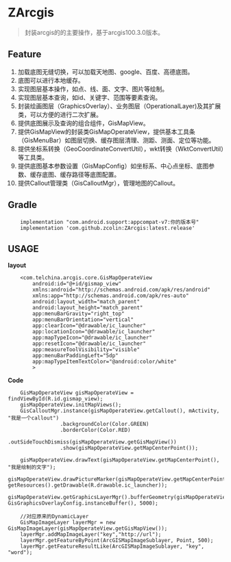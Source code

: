 ZArcgis
=
> 封装arcgis的的主要操作，基于arcgis100.3.0版本。

Feature
-
1. 加载底图无缝切换，可以加载天地图、google、百度、高德底图。
1. 底图可以进行本地缓存。
1. 实现图层基本操作，如点、线、面、文字、图片等绘制。
1. 实现图层基本查询，如id、关键字、范围等要素查询。
1. 封装绘画图层（GraphicsOverlay）、业务图层（OperationalLayer)及其扩展类，可以方便的进行二次扩展。
1. 提供底图展示及查询的组合组件，GisMapView。
1. 提供GisMapView的封装类GisMapOperateView，提供基本工具条（GisMenuBar）如图层切换、缓存图层清理、测距、测面、定位等功能。
1. 提供坐标系转换（GeoCoordinateConvertUtil），wkt转换（WktConvertUtil）等工具类。
1. 提供底图基本参数设置（GisMapConfig）如坐标系、中心点坐标、底图参数、缓存底图、缓存路径等底图配置。
1. 提供Callout管理类（GisCalloutMgr），管理地图的Callout。

Gradle
-
```
    implementation "com.android.support:appcompat-v7:你的版本号"
    implementation 'com.github.zcolin:ZArcgis:latest.release'
```


USAGE
-
**layout**
```
    <com.telchina.arcgis.core.GisMapOperateView
        android:id="@+id/gismap_view"
        xmlns:android="http://schemas.android.com/apk/res/android"
        xmlns:app="http://schemas.android.com/apk/res-auto"
        android:layout_width="match_parent"
        android:layout_height="match_parent"
        app:menuBarGravity="right_top"
        app:menuBarOrientation="vertical"
        app:clearIcon="@drawable/ic_launcher"
        app:locationIcon="@drawable/ic_launcher"
        app:mapTypeIcon="@drawable/ic_launcher"
        app:resetIcon="@drawable/ic_launcher"
        app:measureToolVisibility="visible"
        app:menuBarPaddingLeft="5dp"
        app:mapTypeItemTextColor="@android:color/white"
        >
```

**Code**
```
    GisMapOperateView gisMapOperateView = findViewById(R.id.gismap_view);
    gisMapOperateView.initMapViews();
    GisCalloutMgr.instance(gisMapOperateView.getCallout(), mActivity, "我是一个callout")
                 .backgroundColor(Color.GREEN)
                 .borderColor(Color.RED)
                 .outSideTouchDismiss(gisMapOperateView.getGisMapView())
                 .show(gisMapOperateView.getMapCenterPoint());
    
    gisMapOperateView.drawText(gisMapOperateView.getMapCenterPoint(), "我是绘制的文字");
    gisMapOperateView.drawPictureMarker(gisMapOperateView.getMapCenterPoint(), getResources().getDrawable(R.drawable.ic_launcher));
    gisMapOperateView.getGraphicsLayerMgr().bufferGeometry(gisMapOperateView.getMapCenterPoint(), GisGraphicsOverlayConfig.instanceBuffer(), 5000);
    
    //对应原来的DynamicLayer
    GisMapImageLayer layerMgr = new GisMapImageLayer(gisMapOperateView.getGisMapView());
    layerMgr.addMapImageLayer("key","http://url");
    layerMgr.getFeatureByPoint(ArcGISMapImageSublayer, Point, 500);
    layerMgr.getFeatureResultLike(ArcGISMapImageSublayer, "key", "word");
```
